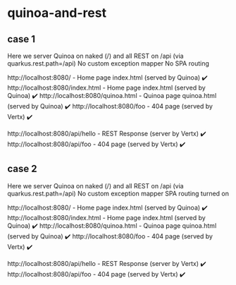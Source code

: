 # quinoa-and-rest

## case 1 

Here we server Quinoa on naked (/) and all REST on /api (via quarkus.rest.path=/api)
No custom exception mapper
No SPA routing

http://localhost:8080/ - Home page index.html (served by Quinoa) :heavy_check_mark:
http://localhost:8080/index.html - Home page index.html (served by Quinoa) :heavy_check_mark:
http://localhost:8080/quinoa.html - Quinoa page quinoa.html (served by Quinoa) :heavy_check_mark:
http://localhost:8080/foo - 404 page (served by Vertx) :heavy_check_mark:

http://localhost:8080/api/hello - REST Response (server by Vertx) :heavy_check_mark:
http://localhost:8080/api/foo - 404 page (served by Vertx) :heavy_check_mark:
 
## case 2 

Here we server Quinoa on naked (/) and all REST on /api (via quarkus.rest.path=/api)
No custom exception mapper
SPA routing turned on

http://localhost:8080/ - Home page index.html (served by Quinoa) :heavy_check_mark:
http://localhost:8080/index.html - Home page index.html (served by Quinoa) :heavy_check_mark:
http://localhost:8080/quinoa.html - Quinoa page quinoa.html (served by Quinoa) :heavy_check_mark:
http://localhost:8080/foo - 404 page (served by Vertx) :heavy_check_mark:

http://localhost:8080/api/hello - REST Response (server by Vertx) :heavy_check_mark:
http://localhost:8080/api/foo - 404 page (served by Vertx) :heavy_check_mark: